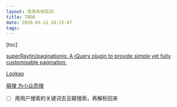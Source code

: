 ```yaml
---
layout: 信息系统实训
title: TODO
date: 2020-03-11 16:15:47
tags:
---
```


[toc]

<!--more-->



[superRaytin/paginationjs: A jQuery plugin to provide simple yet fully customisable pagination.](https://github.com/superRaytin/paginationjs)



[Lookao](https://lookao.com/)

[萌搜 为小众而搜](https://mengso.com/)



- [ ] 用用户搜索的关键词去豆瓣搜索，再解析回来